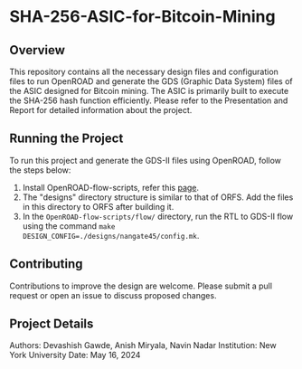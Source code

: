 # SHA-256-ASIC-for-Bitcoin-Mining

## Overview
This repository contains all the necessary design files and configuration files to run OpenROAD and generate the GDS (Graphic Data System) files of the ASIC designed for Bitcoin mining. The ASIC is primarily built to execute the SHA-256 hash function efficiently. Please refer to the Presentation and Report for detailed information about the project.

## Running the Project
To run this project and generate the GDS-II files using OpenROAD, follow the steps below:
1. Install OpenROAD-flow-scripts, refer this [page](https://github.com/The-OpenROAD-Project/OpenROAD-flow-scripts).
2. The "designs" directory structure is similar to that of ORFS. Add the files in this directory to ORFS after building it.
3. In the `OpenROAD-flow-scripts/flow/` directory, run the RTL to GDS-II flow using the command `make DESIGN_CONFIG=./designs/nangate45/config.mk`.

## Contributing
Contributions to improve the design are welcome. Please submit a pull request or open an issue to discuss proposed changes.

## Project Details
Authors: Devashish Gawde, Anish Miryala, Navin Nadar
Institution: New York University
Date: May 16, 2024

